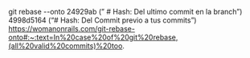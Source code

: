 git rebase --onto 24929ab (” \# Hash: Del ultimo commit en la branch”) 4998d5164 (“\# Hash: Del Commit previo a tus commits”)
https://womanonrails.com/git-rebase-onto#:~:text=In%20case%20of%20git%20rebase,(all%20valid%20commits)%20too.
